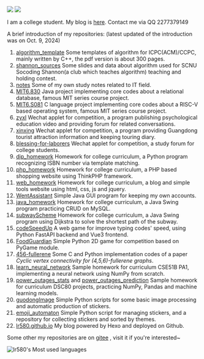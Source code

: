 ![](https://github-readme-stats.vercel.app/api?username=lr580&count_private=true&show_icons=true&locale=cn&include_all_commits=true&v=1) ![](https://github-readme-stats.vercel.app/api/top-langs/?username=lr580&hide=css,html&layout=compact&langs_count=8)

I am a college student. My blog is [here](https://lr580.github.io/). Contact me via QQ 2277379149

A brief introduction of my repositories: (latest updated of the introduction was on Oct. 9, 2024)

1. [algorithm_template](https://github.com/lr580/algorithm_template) Some templates of algorithm for ICPC(ACM)/CCPC, mainly written by C++, the pdf version is about 300 pages.
2. [shannon_sources](https://github.com/lr580/shannon_sources) Some slides and data about algorithm used for SCNU Socoding Shannon(a club which teaches algorithm) teaching and holding contest. 
3. [notes](https://github.com/lr580/notes) Some of my own study notes related to IT field.
4. [MIT6.830](https://github.com/lr580/mit6.830) Java project implementing  core codes about a relational database, famous MIT series course project.
5. [MIT6.S081](https://github.com/lr580/mit6.S081) C language project implementing core codes about a RISC-V based operating system, famous MIT series course project.
6. [zyxl](https://github.com/lr580/zyxl) Wechat applet for competition, a program publishing psychological education video and providing forum for related conversations.
7. [xinxing](https://github.com/lr580/xinxing) Wechat applet for competition, a program providing Guangdong tourist attraction information and keeping touring diary.
8. [blessing-for-laborers](https://github.com/lr580/blessing-for-laborers) Wechat applet for competition, a study forum for college students.
9. [dip_homework](https://github.com/lr580/dip_homework) Homework for college curriculum, a Python program recognizing ISBN number via template matching.
10. [php_homework](https://github.com/lr580/php_homework) Homework for college curriculum, a PHP based shopping website using ThinkPHP framework.
11. [web_homework](https://github.com/lr580/web_homework) Homework for college curriculum, a blog and simple tools website using html, css, js and jquery.
12. [WentAssistant](https://github.com/lr580/WentAssistant) Simple Java GUI program for keeping my own accounts.
13. [java_homework](https://github.com/lr580/java_homework) Homework for college curriculum, a Java Swing program practicing CRUD on MySQL.
14. [subwayScheme](https://github.com/lr580/subwayScheme) Homework for college curriculum, a Java Swing program using Dijkstra to solve the shortest path of the subway.
15. [codeSpeedUp](https://github.com/lr580/codeSpeedUp) A web game for improve typing codes' speed, using Python FastAPI backend and Vue3 frontend.
16. [FoodGuardian](https://github.com/lr580/FoodGuardian) Simple Python 2D game for competition based on PyGame module.
17. [456-fullerene](https://github.com/liangjunhello/456-fullerene) Some C and Python implementation codes of a paper *Cyclic vertex connectivity for (4,5,6)-fullerene graphs*.
18. [learn_neural_network](https://github.com/lr580/learn_neural_network) Sample homework for curriculum CSE51B PA1, implementing a neural network using NumPy from scratch.
19. [power_outages_stats](https://lr580.github.io/power_outages_stats/) and [power_outages_prediction](https://lr580.github.io/power_outages_prediction/) Sample homework for curriculum DSC80 projects, practicing NumPy, Pandas and machine learning models.
20. [guodongImage](https://github.com/lr580/guodongImage) Simple Python scripts for some basic image processing and automatic production of stickers.
21. [emoji_automaton](https://github.com/lr580/emoji_automaton) Simple Python script for managing stickers, and a repository for collecting stickers and sorted by themes.
22. [lr580.github.io](https://github.com/lr580/lr580.github.io) My blog powered by Hexo and deployed on Github.

Some other my repositories are on [gitee](https://gitee.com/lr580) , visit it if you're interested~

![lr580's Most used languages](https://github-readme-stats.vercel.app/api/top-langs?username=lr580&show_icons=true&count_private=true&theme=gotham&layout=compact)

